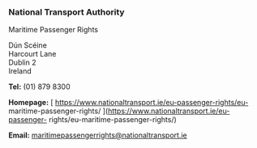 ###  National Transport Authority

Maritime Passenger Rights

Dún Scéine  
Harcourt Lane  
Dublin 2  
Ireland

**Tel:** (01) 879 8300

**Homepage:** [ https://www.nationaltransport.ie/eu-passenger-rights/eu-
maritime-passenger-rights/ ](https://www.nationaltransport.ie/eu-passenger-
rights/eu-maritime-passenger-rights/)

**Email:** [ maritimepassengerrights@nationaltransport.ie
](mailto:maritimepassengerrights@nationaltransport.ie)
